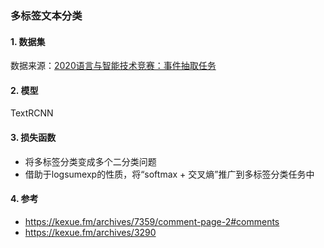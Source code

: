 ### 多标签文本分类

#### 1. 数据集

数据来源：[2020语言与智能技术竞赛：事件抽取任务](https://aistudio.baidu.com/aistudio/competition/detail/32?isFromCcf=true)

#### 2. 模型

TextRCNN

#### 3. 损失函数

- 将多标签分类变成多个二分类问题
- 借助于logsumexp的性质，将“softmax + 交叉熵”推广到多标签分类任务中

#### 4. 参考
- https://kexue.fm/archives/7359/comment-page-2#comments
- https://kexue.fm/archives/3290
